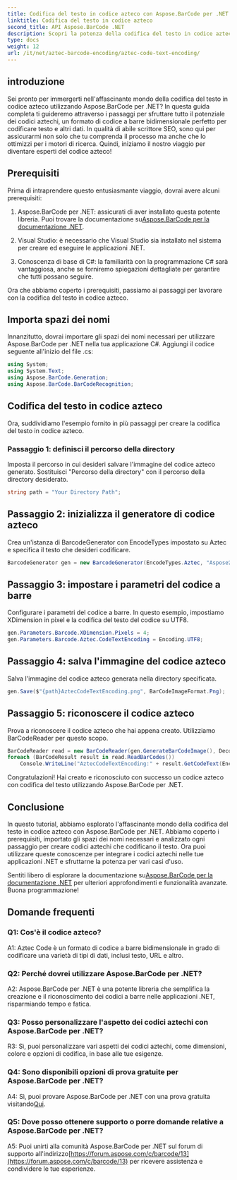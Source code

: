 ```yaml
---
title: Codifica del testo in codice azteco con Aspose.BarCode per .NET
linktitle: Codifica del testo in codice azteco
second_title: API Aspose.BarCode .NET
description: Scopri la potenza della codifica del testo in codice azteco con Aspose.BarCode per .NET. Scopri come creare e riconoscere i codici aztechi nelle tue applicazioni .NET.
type: docs
weight: 12
url: /it/net/aztec-barcode-encoding/aztec-code-text-encoding/
---
```

## introduzione

Sei pronto per immergerti nell'affascinante mondo della codifica del testo in codice azteco utilizzando Aspose.BarCode per .NET? In questa guida completa ti guideremo attraverso i passaggi per sfruttare tutto il potenziale dei codici aztechi, un formato di codice a barre bidimensionale perfetto per codificare testo e altri dati. In qualità di abile scrittore SEO, sono qui per assicurarmi non solo che tu comprenda il processo ma anche che lo ottimizzi per i motori di ricerca. Quindi, iniziamo il nostro viaggio per diventare esperti del codice azteco!

## Prerequisiti

Prima di intraprendere questo entusiasmante viaggio, dovrai avere alcuni prerequisiti:

1.  Aspose.BarCode per .NET: assicurati di aver installato questa potente libreria. Puoi trovare la documentazione su[Aspose.BarCode per la documentazione .NET](https://reference.aspose.com/barcode/net/).

2. Visual Studio: è necessario che Visual Studio sia installato nel sistema per creare ed eseguire le applicazioni .NET.

3. Conoscenza di base di C#: la familiarità con la programmazione C# sarà vantaggiosa, anche se forniremo spiegazioni dettagliate per garantire che tutti possano seguire.

Ora che abbiamo coperto i prerequisiti, passiamo ai passaggi per lavorare con la codifica del testo in codice azteco.

## Importa spazi dei nomi

Innanzitutto, dovrai importare gli spazi dei nomi necessari per utilizzare Aspose.BarCode per .NET nella tua applicazione C#. Aggiungi il codice seguente all'inizio del file .cs:

```csharp
using System;
using System.Text;
using Aspose.BarCode.Generation;
using Aspose.BarCode.BarCodeRecognition;
```

## Codifica del testo in codice azteco

Ora, suddividiamo l'esempio fornito in più passaggi per creare la codifica del testo in codice azteco.

### Passaggio 1: definisci il percorso della directory

Imposta il percorso in cui desideri salvare l'immagine del codice azteco generato. Sostituisci "Percorso della directory" con il percorso della directory desiderato.

```csharp
string path = "Your Directory Path";
```

## Passaggio 2: inizializza il generatore di codice azteco

Crea un'istanza di BarcodeGenerator con EncodeTypes impostato su Aztec e specifica il testo che desideri codificare.

```csharp
BarcodeGenerator gen = new BarcodeGenerator(EncodeTypes.Aztec, "Aspose常に先を行く");
```

## Passaggio 3: impostare i parametri del codice a barre

Configurare i parametri del codice a barre. In questo esempio, impostiamo XDimension in pixel e la codifica del testo del codice su UTF8.

```csharp
gen.Parameters.Barcode.XDimension.Pixels = 4;
gen.Parameters.Barcode.Aztec.CodeTextEncoding = Encoding.UTF8;
```

## Passaggio 4: salva l'immagine del codice azteco

Salva l'immagine del codice azteco generata nella directory specificata.

```csharp
gen.Save($"{path}AztecCodeTextEncoding.png", BarCodeImageFormat.Png);
```

## Passaggio 5: riconoscere il codice azteco

Prova a riconoscere il codice azteco che hai appena creato. Utilizziamo BarCodeReader per questo scopo.

```csharp
BarCodeReader read = new BarCodeReader(gen.GenerateBarCodeImage(), DecodeType.Aztec);
foreach (BarCodeResult result in read.ReadBarCodes())
    Console.WriteLine("AztecCodeTextEncoding:" + result.GetCodeText(Encoding.UTF8));
```

Congratulazioni! Hai creato e riconosciuto con successo un codice azteco con codifica del testo utilizzando Aspose.BarCode per .NET.

## Conclusione

In questo tutorial, abbiamo esplorato l'affascinante mondo della codifica del testo in codice azteco con Aspose.BarCode per .NET. Abbiamo coperto i prerequisiti, importato gli spazi dei nomi necessari e analizzato ogni passaggio per creare codici aztechi che codificano il testo. Ora puoi utilizzare queste conoscenze per integrare i codici aztechi nelle tue applicazioni .NET e sfruttarne la potenza per vari casi d'uso.

 Sentiti libero di esplorare la documentazione su[Aspose.BarCode per la documentazione .NET](https://reference.aspose.com/barcode/net/) per ulteriori approfondimenti e funzionalità avanzate. Buona programmazione!

## Domande frequenti

### Q1: Cos'è il codice azteco?

A1: Aztec Code è un formato di codice a barre bidimensionale in grado di codificare una varietà di tipi di dati, inclusi testo, URL e altro.

### Q2: Perché dovrei utilizzare Aspose.BarCode per .NET?

A2: Aspose.BarCode per .NET è una potente libreria che semplifica la creazione e il riconoscimento dei codici a barre nelle applicazioni .NET, risparmiando tempo e fatica.

### Q3: Posso personalizzare l'aspetto dei codici aztechi con Aspose.BarCode per .NET?

R3: Sì, puoi personalizzare vari aspetti dei codici aztechi, come dimensioni, colore e opzioni di codifica, in base alle tue esigenze.

### Q4: Sono disponibili opzioni di prova gratuite per Aspose.BarCode per .NET?

 A4: Sì, puoi provare Aspose.BarCode per .NET con una prova gratuita visitando[Qui](https://releases.aspose.com/).

### Q5: Dove posso ottenere supporto o porre domande relative a Aspose.BarCode per .NET?

 A5: Puoi unirti alla comunità Aspose.BarCode per .NET sul forum di supporto all'indirizzo[https://forum.aspose.com/c/barcode/13](https://forum.aspose.com/c/barcode/13) per ricevere assistenza e condividere le tue esperienze.